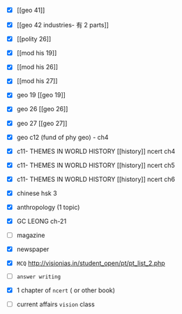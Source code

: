 - [x] [[geo 41]]
- [x] [[geo 42 industries- 有 2 parts]]
- [x] [[polity 26]]

- [x] [[mod his 19]]
- [x] [[mod his 26]]
- [x] [[mod his 27]]

- [x] geo 19 [[geo 19]]
- [x] geo 26 [[geo 26]]
- [x] geo 27 [[geo 27]]

- [x] geo c12 (fund of phy geo) - ch4

- [x] c11- THEMES IN WORLD HISTORY [[history]] ncert ch4
- [x] c11- THEMES IN WORLD HISTORY [[history]] ncert ch5
- [x] c11- THEMES IN WORLD HISTORY [[history]] ncert ch6

- [x] chinese hsk 3
- [x] anthropology (1 topic)

- [x] GC LEONG ch-21


- [ ] magazine
- [x] newspaper
- [x] `MCQ` http://visionias.in/student_open/pt/pt_list_2.php
- [ ] `answer writing`
- [x] 1 chapter of `ncert` ( or other book)
- [ ] current affairs `vision` class